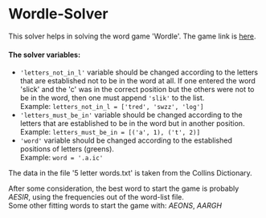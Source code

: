 # Wordle-Solver
This solver helps in solving the word game 'Wordle'. The game link is [here](https://www.powerlanguage.co.uk/wordle/).  

#### The solver variables:  
* ```'letters_not_in_l'``` variable should be changed according to the letters that are established not to be in the word at all. If one entered the word 'slick' and the 'c' was in the correct position but the others were not to be in the word, then one must append ```'slik'``` to the list.  
Example: ```letters_not_in_l = ['tred', 'swzz', 'log']```  
* ```'letters_must_be_in'``` variable should be changed according to the letters that are established to be in the word but in another position.  
Example: ```letters_must_be_in = [('a', 1), ('t', 2)]```  
* ```'word'``` variable should be changed according to the established positions of letters (greens).  
Example: ```word = '.a.ic'```  

The data in the file '5 letter words.txt' is taken from the Collins Dictionary.  

After some consideration, the best word to start the game is probably *AESIR*, using the frequencies out of the word-list file.  
Some other fitting words to start the game with: *AEONS*, *AARGH*
